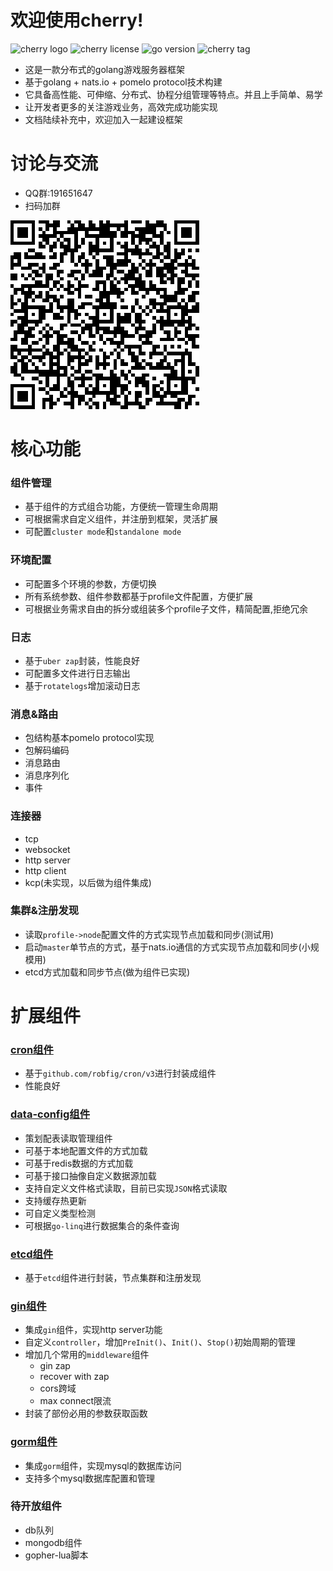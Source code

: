 # 欢迎使用cherry!
![cherry logo](https://img.shields.io/badge/cherry--game-cherry-red)
![cherry license](https://img.shields.io/github/license/cherry-game/cherry)
![go version](https://img.shields.io/github/go-mod/go-version/cherry-game/cherry)
![cherry tag](https://img.shields.io/github/v/tag/cherry-game/cherry)

- 这是一款分布式的golang游戏服务器框架
- 基于golang + nats.io + pomelo protocol技术构建
- 它具备高性能、可伸缩、分布式、协程分组管理等特点。并且上手简单、易学
- 让开发者更多的关注游戏业务，高效完成功能实现
- 文档陆续补充中，欢迎加入一起建设框架


# 讨论与交流
- QQ群:191651647
- 扫码加群

![qr-code](_docs/qq-qun.png)


# 核心功能

### 组件管理
- 基于组件的方式组合功能，方便统一管理生命周期
- 可根据需求自定义组件，并注册到框架，灵活扩展
- 可配置`cluster mode`和`standalone mode`


### 环境配置
- 可配置多个环境的参数，方便切换
- 所有系统参数、组件参数都基于profile文件配置，方便扩展
- 可根据业务需求自由的拆分或组装多个profile子文件，精简配置,拒绝冗余


### 日志
- 基于`uber zap`封装，性能良好
- 可配置多文件进行日志输出
- 基于`rotatelogs`增加滚动日志


### 消息&路由
- 包结构基本pomelo protocol实现
- 包解码编码
- 消息路由
- 消息序列化
- 事件


### 连接器
- tcp
- websocket
- http server
- http client
- kcp(未实现，以后做为组件集成)

### 集群&注册发现
- 读取`profile->node`配置文件的方式实现节点加载和同步(测试用)
- 启动`master`单节点的方式，基于nats.io通信的方式实现节点加载和同步(小规模用)
- etcd方式加载和同步节点(做为组件已实现)


# 扩展组件

### [cron组件](components/cron)
- 基于`github.com/robfig/cron/v3`进行封装成组件
- 性能良好

### [data-config组件](components/data-config)
- 策划配表读取管理组件
- 可基于本地配置文件的方式加载
- 可基于redis数据的方式加载
- 可基于接口抽像自定义数据源加载
- 支持自定义文件格式读取，目前已实现`JSON`格式读取
- 支持缓存热更新
- 可自定义类型检测
- 可根据`go-linq`进行数据集合的条件查询

### [etcd组件](components/etcd)
- 基于`etcd`组件进行封装，节点集群和注册发现


### [gin组件](components/gin)
- 集成`gin`组件，实现http server功能
- 自定义`controller`，增加`PreInit()`、`Init()`、`Stop()`初始周期的管理
- 增加几个常用的`middleware`组件
    - gin zap
    - recover with zap
    - cors跨域
    - max connect限流
- 封装了部份必用的参数获取函数


### [gorm组件](components/gorm)
- 集成`gorm`组件，实现mysql的数据库访问
- 支持多个mysql数据库配置和管理

### 待开放组件
- db队列
- mongodb组件
- gopher-lua脚本



